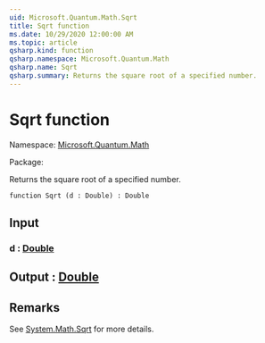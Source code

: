 ```yaml
---
uid: Microsoft.Quantum.Math.Sqrt
title: Sqrt function
ms.date: 10/29/2020 12:00:00 AM
ms.topic: article
qsharp.kind: function
qsharp.namespace: Microsoft.Quantum.Math
qsharp.name: Sqrt
qsharp.summary: Returns the square root of a specified number.
---
```


# Sqrt function

Namespace: [Microsoft.Quantum.Math](xref:Microsoft.Quantum.Math)

Package: [](https://nuget.org/packages/)


Returns the square root of a specified number.

```qsharp
function Sqrt (d : Double) : Double
```


## Input

### d : [Double](xref:microsoft.quantum.lang-ref.double)





## Output : [Double](xref:microsoft.quantum.lang-ref.double)



## Remarks

See [System.Math.Sqrt](https://docs.microsoft.com/dotnet/api/system.math.sqrt) for more details.